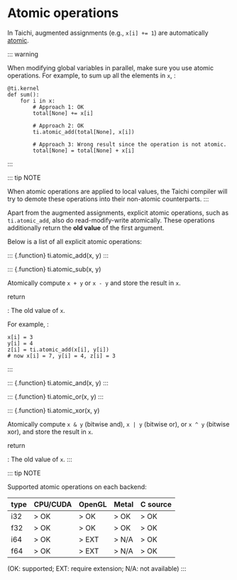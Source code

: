 # Atomic operations

In Taichi, augmented assignments (e.g., `x[i] += 1`) are automatically
[atomic](https://en.wikipedia.org/wiki/Fetch-and-add).

::: warning

When modifying global variables in parallel, make sure you use atomic
operations. For example, to sum up all the elements in `x`, :

    @ti.kernel
    def sum():
        for i in x:
            # Approach 1: OK
            total[None] += x[i]

            # Approach 2: OK
            ti.atomic_add(total[None], x[i])

            # Approach 3: Wrong result since the operation is not atomic.
            total[None] = total[None] + x[i]
:::

::: tip NOTE

When atomic operations are applied to local values, the Taichi compiler
will try to demote these operations into their non-atomic counterparts.
:::

Apart from the augmented assignments, explicit atomic operations, such
as `ti.atomic_add`, also do read-modify-write atomically. These
operations additionally return the **old value** of the first argument.

Below is a list of all explicit atomic operations:

::: {.function}
ti.atomic_add(x, y)
:::

::: {.function}
ti.atomic_sub(x, y)

Atomically compute `x + y` or `x - y` and store the result in `x`.

return

:   The old value of `x`.

For example, :

    x[i] = 3
    y[i] = 4
    z[i] = ti.atomic_add(x[i], y[i])
    # now x[i] = 7, y[i] = 4, z[i] = 3
:::

::: {.function}
ti.atomic_and(x, y)
:::

::: {.function}
ti.atomic_or(x, y)
:::

::: {.function}
ti.atomic_xor(x, y)

Atomically compute `x & y` (bitwise and), `x | y` (bitwise or), or
`x ^ y` (bitwise xor), and store the result in `x`.

return

:   The old value of `x`.
:::

::: tip NOTE

Supported atomic operations on each backend:

| type | CPU/CUDA | OpenGL | Metal | C source |
|------|----------|--------|-------|----------|
| i32  | > OK     | > OK   | > OK  | > OK     |
| f32  | > OK     | > OK   | > OK  | > OK     |
| i64  | > OK     | > EXT  | > N/A | > OK     |
| f64  | > OK     | > EXT  | > N/A | > OK     |

(OK: supported; EXT: require extension; N/A: not available)
:::
